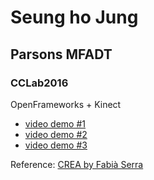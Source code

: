 # Seung ho Jung
## Parsons MFADT
### CCLab2016

OpenFrameworks + Kinect

* [video demo #1](https://youtu.be/mGuLSFX-NqQ)
* [video demo #2](https://youtu.be/ZvQRtLDXfus)
* [video demo #3](https://youtu.be/Xq3hHpDoIvo)

Reference: [CREA by Fabià Serra](https://github.com/fabiaserra/crea)